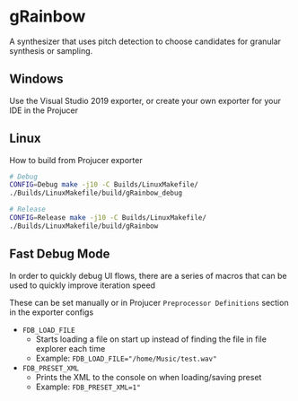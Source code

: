 # gRainbow

A synthesizer that uses pitch detection to choose candidates for granular synthesis or sampling.

## Windows

Use the Visual Studio 2019 exporter, or create your own exporter for your IDE in the Projucer

## Linux

How to build from Projucer exporter

```bash
# Debug
CONFIG=Debug make -j10 -C Builds/LinuxMakefile/
./Builds/LinuxMakefile/build/gRainbow_debug

# Release
CONFIG=Release make -j10 -C Builds/LinuxMakefile/
./Builds/LinuxMakefile/build/gRainbow
```

## Fast Debug Mode

In order to quickly debug UI flows, there are a series of macros that can be used to quickly improve iteration speed

These can be set manually or in Projucer `Preprocessor Definitions` section in the exporter configs

- `FDB_LOAD_FILE`
    - Starts loading a file on start up instead of finding the file in file explorer each time
    - Example: `FDB_LOAD_FILE="/home/Music/test.wav"`
- `FDB_PRESET_XML`
    - Prints the XML to the console on when loading/saving preset
    - Example: `FDB_PRESET_XML=1"`
